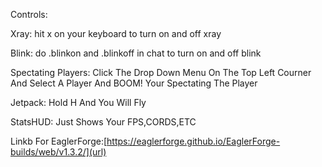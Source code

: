 Controls:


Xray:
hit x on your keyboard to turn on and off xray

Blink:
do .blinkon and .blinkoff in chat to turn on and off blink

Spectating Players:
Click The Drop Down Menu On The Top Left Courner And Select A Player And BOOM! Your Spectating The Player

Jetpack:
Hold H And You Will Fly

StatsHUD:
Just Shows Your FPS,CORDS,ETC

Linkb For EaglerForge:[https://eaglerforge.github.io/EaglerForge-builds/web/v1.3.2/](url)
